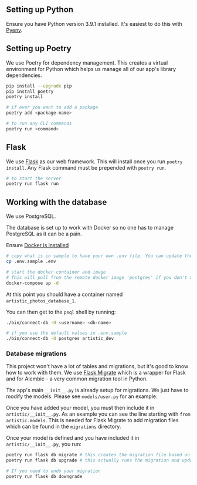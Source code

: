 ## Setting up Python
Ensure you have Python version 3.9.1 installed. It's easiest to do this with [Pyenv](https://github.com/pyenv/pyenv-installer).

## Setting up Poetry
We use Poetry for dependency management. This creates a virtual environment for Python which helps us manage all of our app's library dependencies.

```bash
pip install --upgrade pip
pip install poetry
poetry install

# if ever you want to add a package
poetry add <package-name>

# to run any CLI commands
poetry run <command>
```

## Flask
We use [Flask](https://flask.palletsprojects.com/en/1.1.x/) as our web framework. This will install once you run `poetry install`. Any Flask command must be prepended with `poetry run`.

```bash
# to start the server
poetry run flask run
```

## Working with the database
We use PostgreSQL.

The database is set up to work with Docker so no one has to manage PostgreSQL as it can be a pain.

Ensure [Docker is installed](https://docs.docker.com/get-docker/)

```bash
# copy what is in sample to have your own .env file. You can update the file as you wish, but you must have values for each of the variables in the .env at a minimum.
cp .env.sample .env

# start the docker container and image
# This will pull from the remote docker image 'postgres' if you don't already have it
docker-compose up -d
```

At this point you should have a container named `artistic_photos_database_1`.

You can then get to the `psql` shell by running:
```bash
./bin/connect-db -U <username> <db-name>

# if you use the default values in .env.sample
./bin/connect-db -U postgres artistic_dev
```

### Database migrations
This project won't have a lot of tables and migrations, but it's good to know how to work with them. We use [Flask Migrate](https://flask-migrate.readthedocs.io/en/latest/) which is a wrapper for Flask and for Alembic - a very common migration tool in Python.

The app's main `__init__.py` is already setup for migrations. We just have to modify the models. Please see `models/user.py` for an example.

Once you have added your model, you must then include it in `artistic/__init__.py`. As an example you can see the line starting with `from artistic.models`. This is needed for Flask Migrate to add migration files which can be found in the `migrations` directory.

Once your model is defined and you have included it in `artistic/__init__.py`, you run:
```bash
poetry run flask db migrate # this creates the migration file based on any changes it sees in our models
poetry run flask db upgrade # this actually runs the migration and updates the database

# If you need to undo your migration
poetry run flask db downgrade
```
